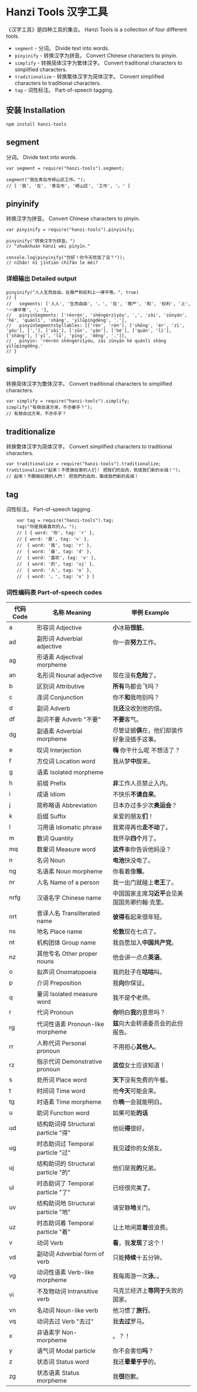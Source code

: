 # Hanzi Tools 汉字工具

《汉字工具》是四种工具的集合。
Hanzi Tools is a collection of four different tools.

 - `segment` - 分词。 Divide text into words.
 - `pinyinify` - 转换汉字为拼音。 Convert Chinese characters to pinyin. 
 - `simplify` - 转换简体汉字为繁体汉字。 Convert traditional characters to simplified characters.
 - `traditionalize` - 转换繁体汉字为简体汉字。 Convert simplified characters to traditional characters.
 - `tag` - 词性标注。 Part-of-speech tagging.



## 安装 Installation 

    npm install hanzi-tools

## segment

分词。 Divide text into words.

    var segment = require("hanzi-tools").segment;

    segment("我在青岛市崂山区工作。");
    // [ '我', '在', '青岛市', '崂山区', '工作', '。' ]

## pinyinify

转换汉字为拼音。 Convert Chinese characters to pinyin. 

    var pinyinify = require("hanzi-tools").pinyinify;
    
    pinyinify("转换汉字为拼音。")
    // "zhuǎnhuàn hànzì wéi pīnyīn."
    
    console.log(pinyinify("你好！你今天吃饭了没？"));
    // nǐhǎo! nǐ jīntiān chīfàn le méi?


### 详细输出 Detailed output

    pinyinify("人人生而自由，在尊严和权利上一律平等。", true)
    // { 
    //   segments: ['人人', '生而自由', '，', '在', '尊严', '和', '权利', '上', '一律平等', '。'],
    //   pinyinSegments: ['rénrén', 'shēngérzìyóu', ',', 'zài', 'zūnyán', 'hé', 'quánlì', 'shàng', 'yīlǜpíngděng', '.'],
    //   pinyinSegmentsSyllables: [['rén', 'rén'], ['shēng', 'ér', 'zì', 'yóu'], [','], ['zài'], ['zūn', 'yán'], ['hé'], ['quán', 'lì'], ['shàng'], ['yī', 'lǜ', 'píng', 'děng', '.']],
    //   pinyin: 'rénrén shēngérzìyóu, zài zūnyán hé quánlì shàng yīlǜpíngděng.' 
    // }

## simplify

转换简体汉字为繁体汉字。 Convert traditional characters to simplified characters.

    var simplify = require("hanzi-tools").simplify;
    simplify("有朋自遠方來，不亦樂乎？");
    // 有朋自远方来，不亦乐乎？

## traditionalize

转换繁体汉字为简体汉字。 Convert simplified characters to traditional characters.

    var traditionalize = require("hanzi-tools").traditionalize;
    traditionalize("起来！不愿做奴隶的人们！ 把我们的血肉，筑成我们新的长城！");
    // 起來！不願做奴隸的人們！ 把我們的血肉，築成我們新的長城！

## tag

词性标注。 Part-of-speech tagging.

        var tag = require("hanzi-tools").tag;
        tag("你是我最喜欢的人。");
        // [ { word: '你', tag: 'r' },
        // { word: '是', tag: 'v' },
        //  { word: '我', tag: 'r' },
        //  { word: '最', tag: 'd' },
        //  { word: '喜欢', tag: 'v' },
        //  { word: '的', tag: 'uj' },
        //  { word: '人', tag: 'n' },
        //  { word: '。', tag: 'x' } ]

### 词性编码表 Part-of-speech codes

| 代码 Code | 名称 Meaning | 举例 Example |
| --------- | ----------- | ------------ |
| a | 形容词 Adjective | **小**冰箱**很脏**。 |
| ad | 副形词 Adverbial adjective | 你一直**努力**工作。 |
| ag | 形语素 Adjectival morpheme |   |
| an | 名形词 Nounal adjective | 现在没有**危险**了。 |
| b | 区别词 Attributive | **所有**鸟都会飞吗？  |
| c | 连词 Conjunction | 你不**和**我吻别吗？ |
| d | 副词 Adverb | 我**还**没收到他的信。 |
| df | 副词不要 Adverb "不要" | **不要**客气。 |
| dg | 副语素 Adverbial morpheme | 尽管证据**俱**在，他们却装作好象没插手这事。 |
| e | 叹词 Interjection | **嗨** 你干什么呢 不想活了？ |
| f | 方位词 Location word | 我从梦**中**醒来。 |
| g | 语素 Isolated morpheme |  |
| h | 前缀 Prefix | **非**工作人员禁止入内。 |
| i | 成语 Idiom | 不快乐**不请自来**。 |
| j | 简称略语 Abbreviation | 日本办过多少次**奥运会**？ |
| k | 后缀 Suffix | 亲爱的朋友**们**！ |
| l | 习用语 Idiomatic phrase | 我累得再也**走不动**了。 |
| m | 数词 Quantity | 我怀孕**四个**月了。 |
| mq | 数量词 Measure word | **这件**事你告诉他妈没？ |
| n | 名词 Noun | **电池**快没电了。 |
| ng | 名语素 Noun morpheme  | 你看着像**猴**。 |
| nr | 人名 Name of a person | 我一出门就碰上**老王**了。 |
| nrfg | 汉语名字 Chinese name | 中国国家主席**习近平**会见美国国务卿约翰·克里。 |
| nrt | 音译人名 Transliterated name | **彼得**看起来很年轻。 |
| ns | 地名 Place name | **伦敦**现在七点了。 |
| nt | 机构团体 Group name | 我自愿加入**中国共产党**。 |
| nz | 其他专名 Other proper nouns  | 他会讲一点点**英语**。 |
| o | 拟声词 Onomatopoeia | 我的肚子在**咕咕**叫。 |
| p | 介词 Preposition | 我**向**你保证。 |
| q | 量词 Isolated measure word | 我不是**个**老师。 |
| r | 代词 Pronoun | **你**明白**我**的意思吗？ |
| rg | 代词性语素 Pronoun-like morpheme | **兹**向大会转递委员会的此份报告。 |
| rr | 人称代词 Personal pronoun | 不用担心**其他人**。 |
| rz | 指示代词 Demonstrative pronoun | **这位**女士应该知道！ |
| s | 处所词 Place word | **天下**没有免费的午餐。 |
| t | 时间词 Time word  | 他**今天**可能会来。 |
| tg | 时语素 Time morpheme | 你**晚**一会就能明白。 |
| u | 助词 Function word | 如果可能**的话** |
| ud | 结构助词得 Structural particle "得" | 他玩**得**很好。 |
| ug | 时态助词过 Temporal particle "过" | 我见**过**你的女朋友。 |
| uj | 结构助词的 Structural particle "的" | 他们是我**的**兄弟。 |
| ul | 时态助词了 Temporal particle "了" | 已经很完美**了**。 |
| uv | 结构助词地 Structural particle "地" | 请安静**地**关门。 |
| uz | 时态助词着 Temporal particle "着"| 让土地闲置**着**很浪费。 |
| v | 动词 Verb | **看**，我**发现**了这个！ |
| vd | 副动词 Adverbial form of verb | 只能**持续**十五分钟。  |
| vg | 动词性语素 Verb-like morpheme | 我每周游一次**泳**。。 |
| vi | 不及物动词 Intransitive verb | 乌克兰经济上**等同于**失败的国家。  |
| vn | 名动词 Noun-like verb | 他习惯了**旅行**。 |
| vq | 动词去过 Verb "去过"  | 我**去过**罗马。 |
| x | 非语素字 Non-morpheme | 。？！ |
| y | 语气词 Modal particle | 你不会害怕**吗**？ |
| z | 状态词 Status word  | 我还**晕晕乎乎**的。 |
| zg | 状态语素 Status morpheme | 我**很**抱歉。 |